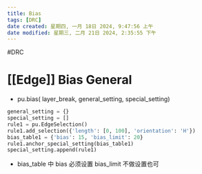 ```yaml
---
title: Bias
tags: [DRC]
date created: 星期四, 一月 18日 2024, 9:47:56 上午
date modified: 星期三, 二月 21日 2024, 2:35:55 下午
---
```


#DRC
# [[Edge]] Bias General
- pu.bias( layer_break, general_setting, special_setting)
```python
general_setting = {}
special_setting = []
rule1 = pu.EdgeSelection()
rule1.add_selection({'length': [0, 100], 'orientation': 'H'})
bias_table1 = {'bias': 15, 'bias_limit': 20}
rule1.anchor_special_setting(bias_table1)
special_setting.append(rule1)
```
- bias_table 中 bias 必须设置 bias_limit 不做设置也可